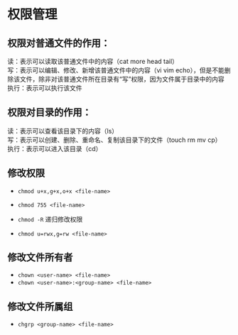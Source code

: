 # 权限管理
## 权限对普通文件的作用：  
读：表示可以读取该普通文件中的内容（cat more head tail）  
写：表示可以编辑、修改、新增该普通文件中的内容（vi vim echo），但是不能删除该文件，除非对该普通文件所在目录有“写”权限，因为文件属于目录中的内容  
执行：表示可以执行该文件
## 权限对目录的作用：  
读：表示可以查看该目录下的内容（ls）  
写：表示可以创建、删除、重命名、复制该目录下的文件（touch rm mv cp）  
执行：表示可以进入该目录（cd）  

## 修改权限  
* `chmod u+x,g+x,o+x <file-name>`  

* `chmod 755 <file-name>`  

* `chmod -R`  递归修改权限  

* `chmod u=rwx,g=rw <file-name>`  

## 修改文件所有者
* `chown <user-name> <file-name>` 
* `chown <user-name>:<group-name> <file-name>`  
## 修改文件所属组
* `chgrp <group-name> <file-name>`  
